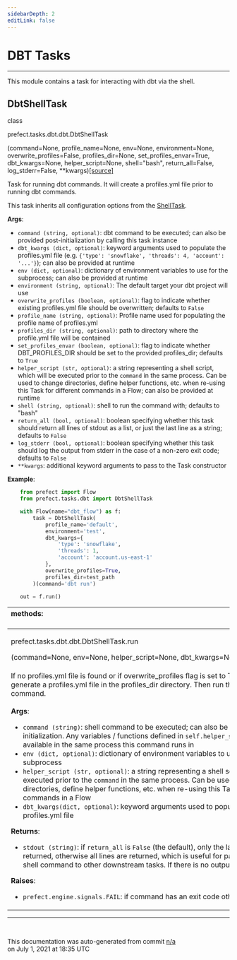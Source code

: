 ```yaml
---
sidebarDepth: 2
editLink: false
---
```

# DBT Tasks
---
This module contains a task for interacting with dbt via the shell.
 ## DbtShellTask
 <div class='class-sig' id='prefect-tasks-dbt-dbt-dbtshelltask'><p class="prefect-sig">class </p><p class="prefect-class">prefect.tasks.dbt.dbt.DbtShellTask</p>(command=None, profile_name=None, env=None, environment=None, overwrite_profiles=False, profiles_dir=None, set_profiles_envar=True, dbt_kwargs=None, helper_script=None, shell=&quot;bash&quot;, return_all=False, log_stderr=False, **kwargs)<span class="source"><a href="https://github.com/PrefectHQ/prefect/blob/master/src/prefect/tasks/dbt/dbt.py#L9">[source]</a></span></div>

Task for running dbt commands. It will create a profiles.yml file prior to running dbt commands.

This task inherits all configuration options from the [ShellTask](/api/latest/tasks/shell.html#shelltask).

**Args**:     <ul class="args"><li class="args">`command (string, optional)`: dbt command to be executed; can also be         provided post-initialization by calling this task instance     </li><li class="args">`dbt_kwargs (dict, optional)`: keyword arguments used to populate the profiles.yml file         (e.g.  `{'type': 'snowflake', 'threads': 4, 'account': '...'}`); can also be         provided at runtime     </li><li class="args">`env (dict, optional)`: dictionary of environment variables to use for         the subprocess; can also be provided at runtime     </li><li class="args">`environment (string, optional)`: The default target your dbt project will use     </li><li class="args">`overwrite_profiles (boolean, optional)`: flag to indicate whether existing         profiles.yml file should be overwritten; defaults to `False`     </li><li class="args">`profile_name (string, optional)`: Profile name used for populating the profile name of         profiles.yml     </li><li class="args">`profiles_dir (string, optional)`: path to directory where the profile.yml file will be         contained     </li><li class="args">`set_profiles_envar (boolean, optional)`: flag to indicate whether DBT_PROFILES_DIR         should be set to the provided profiles_dir; defaults to `True`     </li><li class="args">`helper_script (str, optional)`: a string representing a shell script, which         will be executed prior to the `command` in the same process. Can be used to         change directories, define helper functions, etc. when re-using this Task         for different commands in a Flow; can also be provided at runtime     </li><li class="args">`shell (string, optional)`: shell to run the command with; defaults to "bash"     </li><li class="args">`return_all (bool, optional)`: boolean specifying whether this task should return all         lines of stdout as a list, or just the last line as a string; defaults to `False`     </li><li class="args">`log_stderr (bool, optional)`: boolean specifying whether this task         should log the output from stderr in the case of a non-zero exit code;         defaults to `False`     </li><li class="args">`**kwargs`: additional keyword arguments to pass to the Task constructor</li></ul> **Example**:     
```python
    from prefect import Flow
    from prefect.tasks.dbt import DbtShellTask

    with Flow(name="dbt_flow") as f:
        task = DbtShellTask(
            profile_name='default',
            environment='test',
            dbt_kwargs={
                'type': 'snowflake',
                'threads': 1,
                'account': 'account.us-east-1'
            },
            overwrite_profiles=True,
            profiles_dir=test_path
        )(command='dbt run')

    out = f.run()

```

|methods: &nbsp;&nbsp;&nbsp;&nbsp;&nbsp;&nbsp;&nbsp;&nbsp;&nbsp;&nbsp;&nbsp;&nbsp;&nbsp;&nbsp;&nbsp;&nbsp;&nbsp;&nbsp;&nbsp;&nbsp;&nbsp;&nbsp;&nbsp;&nbsp;&nbsp;&nbsp;&nbsp;&nbsp;&nbsp;&nbsp;&nbsp;&nbsp;&nbsp;&nbsp;&nbsp;&nbsp;&nbsp;&nbsp;&nbsp;&nbsp;&nbsp;&nbsp;&nbsp;&nbsp;&nbsp;&nbsp;&nbsp;&nbsp;&nbsp;&nbsp;&nbsp;&nbsp;&nbsp;&nbsp;&nbsp;&nbsp;&nbsp;&nbsp;&nbsp;&nbsp;&nbsp;&nbsp;&nbsp;&nbsp;&nbsp;&nbsp;&nbsp;&nbsp;&nbsp;&nbsp;&nbsp;&nbsp;&nbsp;&nbsp;&nbsp;&nbsp;&nbsp;&nbsp;&nbsp;&nbsp;&nbsp;&nbsp;&nbsp;&nbsp;&nbsp;&nbsp;&nbsp;&nbsp;&nbsp;&nbsp;&nbsp;&nbsp;&nbsp;&nbsp;&nbsp;&nbsp;&nbsp;&nbsp;&nbsp;&nbsp;&nbsp;&nbsp;&nbsp;&nbsp;&nbsp;&nbsp;&nbsp;&nbsp;&nbsp;&nbsp;&nbsp;&nbsp;&nbsp;&nbsp;&nbsp;&nbsp;&nbsp;&nbsp;&nbsp;&nbsp;&nbsp;&nbsp;&nbsp;&nbsp;&nbsp;&nbsp;&nbsp;&nbsp;&nbsp;&nbsp;&nbsp;&nbsp;&nbsp;&nbsp;&nbsp;&nbsp;&nbsp;&nbsp;&nbsp;&nbsp;&nbsp;&nbsp;&nbsp;&nbsp;&nbsp;&nbsp;&nbsp;&nbsp;&nbsp;&nbsp;|
|:----|
 | <div class='method-sig' id='prefect-tasks-dbt-dbt-dbtshelltask-run'><p class="prefect-class">prefect.tasks.dbt.dbt.DbtShellTask.run</p>(command=None, env=None, helper_script=None, dbt_kwargs=None)<span class="source"><a href="https://github.com/PrefectHQ/prefect/blob/master/src/prefect/tasks/dbt/dbt.py#L100">[source]</a></span></div>
<p class="methods">If no profiles.yml file is found or if overwrite_profiles flag is set to True, this will first generate a profiles.yml file in the profiles_dir directory. Then run the dbt cli shell command.<br><br>**Args**:     <ul class="args"><li class="args">`command (string)`: shell command to be executed; can also be         provided at task initialization. Any variables / functions defined in         `self.helper_script` will be available in the same process this command         runs in     </li><li class="args">`env (dict, optional)`: dictionary of environment variables to use for         the subprocess     </li><li class="args">`helper_script (str, optional)`: a string representing a shell script, which         will be executed prior to the `command` in the same process. Can be used to         change directories, define helper functions, etc. when re-using this Task         for different commands in a Flow      </li><li class="args">`dbt_kwargs(dict, optional)`: keyword arguments used to populate the profiles.yml file</li></ul> **Returns**:     <ul class="args"><li class="args">`stdout (string)`: if `return_all` is `False` (the default), only the last line of         stdout is returned, otherwise all lines are returned, which is useful for         passing result of shell command to other downstream tasks. If there is no         output, `None` is returned.</li></ul> **Raises**:     <ul class="args"><li class="args">`prefect.engine.signals.FAIL`: if command has an exit code other         than 0</li></ul></p>|

---
<br>


<p class="auto-gen">This documentation was auto-generated from commit <a href='https://github.com/PrefectHQ/prefect/commit/n/a'>n/a</a> </br>on July 1, 2021 at 18:35 UTC</p>